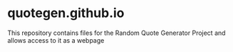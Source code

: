 # quotegen.github.io
This repository contains files for the Random Quote Generator Project and allows access to it as a webpage
